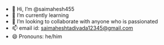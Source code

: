 - 👋 Hi, I’m @saimahesh455 
- 🌱 I’m currently learning
- 💞️ I’m looking to collaborate with anyone who is passionated
- 📫 email id: saimaheshtadivada12345@gmail.com
- 😄 Pronouns: he/him

<!---
saimahesh455/saimahesh455 is a ✨ special ✨ repository because its `README.md` (this file) appears on your GitHub profile.
You can click the Preview link to take a look at your changes.
--->
